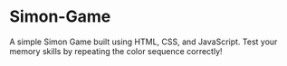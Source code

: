 # Simon-Game
A simple Simon Game built using HTML, CSS, and JavaScript. Test your memory skills by repeating the color sequence correctly!
